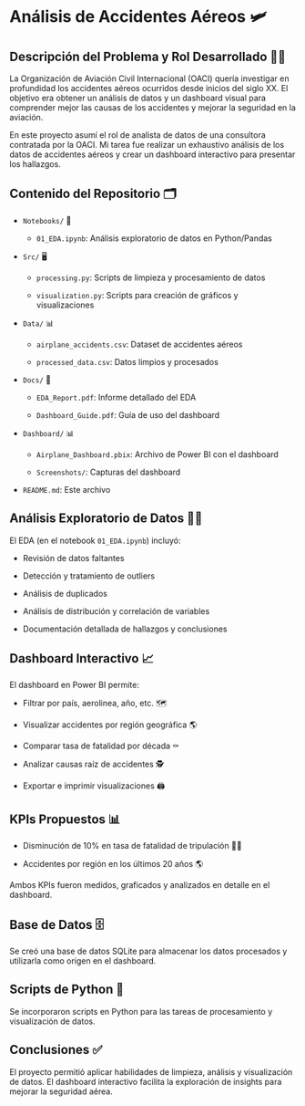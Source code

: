 
# Análisis de Accidentes Aéreos 🛩️

## Descripción del Problema y Rol Desarrollado 👨‍💻

La Organización de Aviación Civil Internacional (OACI) quería investigar en profundidad los accidentes aéreos ocurridos desde inicios del siglo XX. El objetivo era obtener un análisis de datos y un dashboard visual para comprender mejor las causas de los accidentes y mejorar la seguridad en la aviación.

En este proyecto asumí el rol de analista de datos de una consultora contratada por la OACI. Mi tarea fue realizar un exhaustivo análisis de los datos de accidentes aéreos y crear un dashboard interactivo para presentar los hallazgos.

## Contenido del Repositorio 🗂️

- `Notebooks/` 📓

  - `01_EDA.ipynb`: Análisis exploratorio de datos en Python/Pandas 

- `Src/` 🖥️

  - `processing.py`: Scripts de limpieza y procesamiento de datos

  - `visualization.py`: Scripts para creación de gráficos y visualizaciones

- `Data/` 📊

  - `airplane_accidents.csv`: Dataset de accidentes aéreos

  - `processed_data.csv`: Datos limpios y procesados
  
- `Docs/` 📑

  - `EDA_Report.pdf`: Informe detallado del EDA

  - `Dashboard_Guide.pdf`: Guía de uso del dashboard

- `Dashboard/` 📊

  - `Airplane_Dashboard.pbix`: Archivo de Power BI con el dashboard

  - `Screenshots/`: Capturas del dashboard

- `README.md`: Este archivo

## Análisis Exploratorio de Datos 🕵️‍♂️

El EDA (en el notebook `01_EDA.ipynb`) incluyó:

- Revisión de datos faltantes

- Detección y tratamiento de outliers 

- Análisis de duplicados

- Análisis de distribución y correlación de variables

- Documentación detallada de hallazgos y conclusiones

## Dashboard Interactivo 📈

El dashboard en Power BI permite:

- Filtrar por país, aerolinea, año, etc. 🗺️

- Visualizar accidentes por región geográfica 🌎

- Comparar tasa de fatalidad por década ⚰️

- Analizar causas raíz de accidentes 🕵️

- Exportar e imprimir visualizaciones 🖨️

## KPIs Propuestos 📊

- Disminución de 10% en tasa de fatalidad de tripulación 👨‍✈️

- Accidentes por región en los últimos 20 años 🌎

Ambos KPIs fueron medidos, graficados y analizados en detalle en el dashboard.

## Base de Datos 🗄️

Se creó una base de datos SQLite para almacenar los datos procesados y utilizarla como origen en el dashboard.

## Scripts de Python 🐍 

Se incorporaron scripts en Python para las tareas de procesamiento y visualización de datos.

## Conclusiones ✅

El proyecto permitió aplicar habilidades de limpieza, análisis y visualización de datos. El dashboard interactivo facilita la exploración de insights para mejorar la seguridad aérea.

